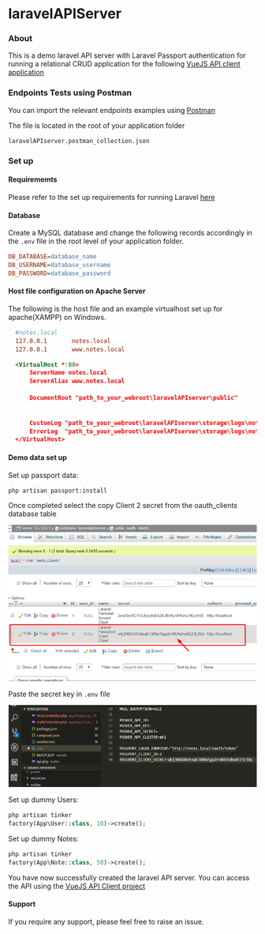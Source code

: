 # laravelAPIServer

### About

This is a demo laravel API server with Laravel Passport authentication for running a relational CRUD application for the following [VueJS API client application](https://github.com/vurghus-minar/vuejsAPIclient)

### Endpoints Tests using Postman

You can import the relevant endpoints examples using [Postman](https://www.getpostman.com)

The file is located in the root of your application folder

```
laravelAPIserver.postman_collection.json
```

### Set up

#### Requirememts

Please refer to the set up requirements for running Laravel [here](https://laravel.com/docs/5.5/installation)

#### Database

Create a MySQL database and change the following records accordingly in the `.env` file in the root level of your application folder.

```ini
DB_DATABASE=database_name
DB_USERNAME=database_username
DB_PASSWORD=database_password
```

#### Host file configuration on Apache Server

The following is the host file and an example virtualhost set up for apache(XAMPP) on Windows.

```ini
  #notes.local
  127.0.0.1       notes.local
  127.0.0.1       www.notes.local
```

```xml
  <VirtualHost *:80>
      ServerName notes.local
      ServerAlias www.notes.local

      DocumentRoot "path_to_your_webroot\laravelAPIserver\public"


      CustomLog "path_to_your_webroot\laravelAPIserver\storage\logs\notes.local-access.log" common
      ErrorLog  "path_to_your_webroot\laravelAPIserver\storage\logs\notes.local-error.log"
  </VirtualHost>

```

#### Demo data set up

Set up passport data:

```sh
php artisan passport:install

```

Once completed select the copy Client 2 secret from the oauth_clients database table

![copy Client 2 secret](https://github.com/vurghus-minar/laravelAPIServer/raw/master/ss1.png)

Paste the secret key in `.env` file

![paste Client 2 secret](https://github.com/vurghus-minar/laravelAPIServer/raw/master/ss2.png)

Set up dummy Users:

```php
php artisan tinker
factory(App\User::class, 10)->create();
```

Set up dummy Notes:

```php
php artisan tinker
factory(App\Note::class, 50)->create();
```

You have now successfully created the laravel API server. You can access the API using the [VueJS API Client project](https://github.com/vurghus-minar/vuejsAPIclient)

#### Support

If you require any support, please feel free to raise an issue.
